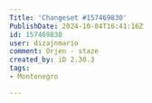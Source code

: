 ```yaml
---
Title: 'Changeset #157469830'
PublishDate: 2024-10-04T16:41:16Z
id: 157469830
user: dizajnmario
comment: Orjen - staze
created_by: iD 2.30.3
tags:
- Montenegro

---
```

